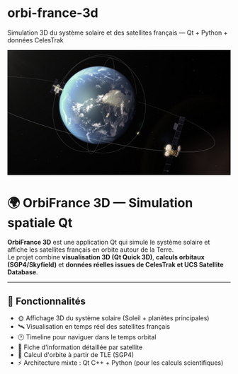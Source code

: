 # orbi-france-3d
Simulation 3D du système solaire et des satellites français — Qt + Python + données CelesTrak

![Aperçu de l'application](docs/readme_images/orbifrance_demo.jpg)

# 🌍 OrbiFrance 3D — Simulation spatiale Qt

**OrbiFrance 3D** est une application Qt qui simule le système solaire et affiche les satellites français en orbite autour de la Terre.  
Le projet combine **visualisation 3D (Qt Quick 3D)**, **calculs orbitaux (SGP4/Skyfield)** et **données réelles issues de CelesTrak et UCS Satellite Database**.

---

## 🚀 Fonctionnalités
- 🌞 Affichage 3D du système solaire (Soleil + planètes principales)
- 🛰️ Visualisation en temps réel des satellites français
- 🕐 Timeline pour naviguer dans le temps orbital
- 📄 Fiche d'information détaillée par satellite
- 🧭 Calcul d'orbite à partir de TLE (SGP4)
- ⚡ Architecture mixte : Qt C++ + Python (pour les calculs scientifiques)
